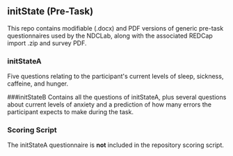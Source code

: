 ## initState (Pre-Task)

This repo contains modifiable (.docx) and PDF versions of generic pre-task questionnaires used by the NDCLab, along with the associated REDCap import .zip and survey PDF.

### initStateA
Five questions relating to the participant's current levels of sleep, sickness, caffeine, and hunger.

###initStateB
Contains all the questions of initStateA, plus several questions about current levels of anxiety and a prediction of how many errors the participant expects to make during the task.


### Scoring Script
The initStateA questionnaire is **not** included in the repository scoring script.